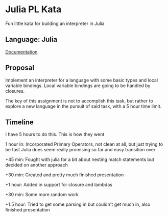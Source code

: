 # Julia PL Kata
Fun little kata for building an interpreter in Julia

## Language: Julia

[Documentation](https://docs.julialang.org/en/v1/)

## Proposal

Implement an interpreter for a language with some basic types and local variable bindings.
Local variable bindings are going to be handled by closures.

The key of this assignment is not to accomplish this task, but rather to explore a new language in the pursuit of said task, with a 5 hour time limit.

## Timeline

I have 5 hours to do this. This is how they went

1 hour in: Incorporated Primary Operators, not clean at all, but just trying to be fast
           Julia does seem really promising so far and easy transition over
           
+45 min: Fought with julia for a bit about nesting match statements but decided on another approach

+30 min: Created and pretty much finished presentation

+1 hour: Added in support for closure and lambdas

+30 min: Some more random work

+1.5 hour: Tried to get some parsing in but couldn't get much in, also finished presentation
